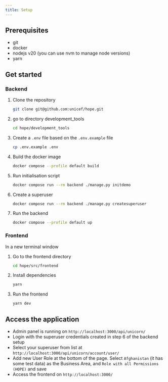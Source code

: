 ```yaml
---
title: Setup
---
```


## Prerequisites

- git
- docker
- nodejs v20 (you can use nvm to manage node versions)
- yarn



## Get started
### Backend
1. Clone the repository

    ```bash
    git clone git@github.com:unicef/hope.git
    ```
2. go to directory development_tools
    ```bash
    cd hope/development_tools
    ```
3. Create a `.env` file based on the `.env.example` file
    ```bash
    cp .env.example .env
    ```
4. Build the docker image
    ```bash
    docker compose --profile default build
    ```
5. Run initialisation script
    ```bash
    docker compose run --rm backend ./manage.py initdemo
    ```
6. Create a superuser
    ```bash
    docker compose run --rm backend ./manage.py createsuperuser
    ```
6. Run the backend
    ```bash
    docker compose --profile default up
    ```
### Frontend
In a new terminal window
1. Go to the frontend directory
    ```bash
    cd hope/src/frontend
    ```
2. Install dependencies
    ```bash
    yarn
    ```
3. Run the frontend
    ```bash
    yarn dev
    ```

## Access the application
- Admin panel is running on `http://localhost:3000/api/unicorn/`
- Login with the superuser credentials created in step 6 of the backend setup
- Select your superuser from list at  `http://localhost:3000/api/unicorn/account/user/`
- Add new User Role at the bottom of the page. Select `Afghanistan` (it has some test data) as the Business Area, and `Role with all Permissions (HOPE)` and save
- Access the frontend on `http://localhost:3000/`
